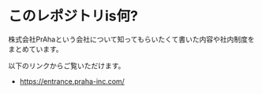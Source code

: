 # このレポジトリis何?
株式会社PrAhaという会社について知ってもらいたくて書いた内容や社内制度をまとめています。

以下のリンクからご覧いただけます。

- https://entrance.praha-inc.com/
